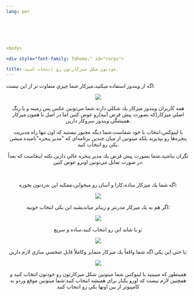 ```yaml
---
lang: per



  


<body>

<div style="font-family: Tahoma;" id="corps">

title: خودتون شكل ميزكارتون رو انتخاب كنيد.
---
```




اگه از ويندوز استفاده ميكنيد،ميزكار شما چيزي متفاوت تر از اين نيست:



<div style="text-align: center;"><img src="Images/windows_vista.jpg">



همه كاربران ويندوز ميزكار يك شكلي دارند.شما مي&zwnj;تونين عكس پس
زمينه و يا رنگ اصلي ميزكار(كه بصورت پيش فرض آبيه)رو عوض كنين اما در اصل
با همون ميزكار هميشگي ويندوز سروكار دارين.

با لينوكس،انتخاب با خود شماست.شما ديگه مجبور نيستيد كه اون تنها راه
مديريت پنجره&zwnj;ها رو بپذيريد بلكه ميتونين از ميان چندين
برنامه&zwnj;اي كه "مدير پنجره"ناميده ميشن يكي رو انتخاب كنيد.<br />

نگران نباشيد،شما بصورت پيش فرض يك مدير پنجره عالي دارين.نكته اينجاست كه بعداً در صورت تمايل مي&zwnj;تونين اونرو عوض كنين.<br />

<br />

اگه شما يك ميزكار ساده،كارا و آسان رو ميخواين،ممكنه اين بدردتون بخوره:

<img src="Images/ubuntu.jpg">

اگر هم به يك ميزكار مدرنتر و زيباتر ميانديشيد اين يكي انتخاب خوبيه:



<img src="Images/kde.png">

و يا شايد اين رو انتخاب كنيد،ساده و سريع:



<img src="Images/xfce.jpg">

يا حتي اين يكي اگه شما واقعاً يك ميزكار متمايز وكاملاً قابل شخصي سازي لازم دارين:



<img src="Images/wm.jpg">

همينطور كه ميبينيد با لينوكس شما ميتونين شكل ميزكارتون رو خودتون
انتخاب كنيد و همچنين لازم نيست كه اورو يكبار براي هميشه انتخاب كنيد:شما
ميتونين موقع وردو به كامپيوتر از بين اونها يكي رو انتخاب كنيد

<br />










